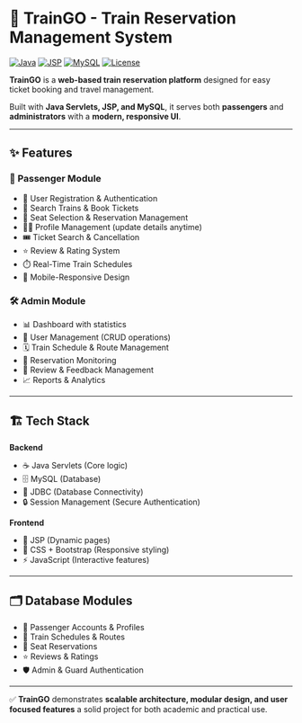 # 🚆 TrainGO - Train Reservation Management System

[![Java](https://img.shields.io/badge/Java-Servlets-orange?logo=java)](https://www.oracle.com/java/) 
[![JSP](https://img.shields.io/badge/JSP-JavaServer%20Pages-blue)](https://javaee.github.io/javaee-spec/jsp.html) 
[![MySQL](https://img.shields.io/badge/Database-MySQL-lightblue?logo=mysql)](https://www.mysql.com/) 
[![License](https://img.shields.io/badge/License-MIT-green)](LICENSE)


**TrainGO** is a **web-based train reservation platform** designed for easy ticket booking and travel management. 

Built with **Java Servlets, JSP, and MySQL**, it serves both **passengers** and **administrators** with a **modern, responsive UI**.  

---

## ✨ Features

### 👤 Passenger Module
- 🔑 User Registration & Authentication  
- 🚉 Search Trains & Book Tickets  
- 💺 Seat Selection & Reservation Management  
- 🧑‍💼 Profile Management (update details anytime)  
- 🎟️ Ticket Search & Cancellation  
- ⭐ Review & Rating System  
- ⏱️ Real-Time Train Schedules  
- 📱 Mobile-Responsive Design  

### 🛠️ Admin Module
- 📊 Dashboard with statistics  
- 👥 User Management (CRUD operations)  
- 🗓️ Train Schedule & Route Management  
- 📑 Reservation Monitoring  
- 📝 Review & Feedback Management  
- 📈 Reports & Analytics  

---

## 🏗️ Tech Stack

**Backend**  
- ☕ Java Servlets (Core logic)  
- 🗄️ MySQL (Database)  
- 🔗 JDBC (Database Connectivity)  
- 🔒 Session Management (Secure Authentication)  

**Frontend**  

- 📄 JSP (Dynamic pages)  
- 🎨 CSS + Bootstrap (Responsive styling)  
- ⚡ JavaScript (Interactive features)  

---

## 🗂️ Database Modules
- 👥 Passenger Accounts & Profiles  
- 🚆 Train Schedules & Routes  
- 💺 Seat Reservations  
- ⭐ Reviews & Ratings  
- 🛡️ Admin & Guard Authentication  

---

✅ **TrainGO** demonstrates **scalable architecture, modular design, and user focused features** a solid project for both academic and practical use.  
